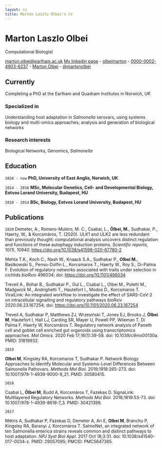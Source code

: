 ```yaml
---
layout: cv
title: Marton Laszlo Olbei's CV
---
```

# Marton Laszlo Olbei
Computational Biologist

<div id="webaddress">
<a href="marton.olbei@earlham.ac.uk">marton.olbei@earlham.ac.uk</a>
<a href="https://www.linkedin.com/in/marton-olbei/">My linkedin page</a> - 
   <a href="https://github.com/olbeimarton"><i class="fab fa-github"></i> olbeimarton</a> - 
  <a href="https://orcid.org/0000-0002-4903-6237"><i class="ai ai-orcid"></i> 0000-0002-4903-6237</a> - 
  <a href="https://www.researchgate.net/profile/Marton_Olbei"><i class="ai ai-researchgate"></i> Marton Olbei</a> - 
  <a href="https://twitter.com/martonolbei"><i class="fab fa-twitter"></i> @martonolbei</a>
</div>


## Currently

Completing a PhD at the Earlham and Quadram Institutes in Norwich, UK

### Specialized in

Understanding host adaptation in *Salmonella* serovars, using systems biology and multi-omics approaches; analysis and generation of biological networks

### Research interests

Biological Networks, Genomics, _Salmonella_


## Education

`2016 - now`
__PhD, University of East Anglia, Norwich, UK__

`2014 - 2016`
__MSc, Molecular Genetics, Cell- and Developmental Biology, Eotvos Lorand University, Budapest, HU__

`2010 - 2014`
__BSc, Biology, Eotvos Lorand University, Budapest, HU__


## Publications
`2020`
Demeter, A., Romero-Mulero, M. C., Csabai, L., **Ölbei, M.**, Sudhakar, P., Haerty, W., & Korcsmáros, T. (2020). ULK1 and ULK2 are less redundant than previously thought: computational analysis uncovers distinct regulation and functions of these autophagy induction proteins. *Scientific reports*, 10(1), 10940. https://doi.org/10.1038/s41598-020-67780-2

Mehta T.K., Koch C., Nash W., Knaack S.A., Sudhakar P., **Olbei M.**, Bastkowski S., Penso-Dolfin L., Korcsmaros T., Haerty W., Roy S., Di-Palma F. Evolution of regulatory networks associated with traits under selection in cichlids *bioRxiv* 496034; doi: https://doi.org/10.1101/496034 

Treveil A., Bohar B., Sudhakar P., Gul L., Csabai L., Olbei M., Poletti M., Madgwick M., Andrighetti T., Hautefort I., Modos D., Korcsmaros T. ViralLink: An integrated workflow to investigate the effect of SARS-CoV-2 on intracellular signalling and regulatory pathways *bioRxiv* 2020.06.23.167254; doi: https://doi.org/10.1101/2020.06.23.167254 

Treveil A, Sudhakar P, Matthews ZJ, Wrzesiński T, Jones EJ, Brooks J, **Ölbei M**, Hautefort I, Hall LJ, Carding SR, Mayer U, Powell PP, Wileman T, Di Palma F, Haerty W, Korcsmáros T. Regulatory network analysis of Paneth cell and goblet cell enriched gut organoids using transcriptomics approaches. *Mol Omics.* 2020 Feb 17;16(1):39-58. doi: 10.1039/c9mo00130a. PMID: 31819932.

`2019`

**Olbei M**, Kingsley RA, Korcsmaros T, Sudhakar P. Network Biology Approaches to Identify Molecular and Systems-Level Differences Between Salmonella Pathovars. *Methods Mol Biol.* 2019;1918:265-273. doi: 10.1007/978-1-4939-9000-9_21. PMID: 30580415.


`2018`

Csabai L, **Ölbei M**, Budd A, Korcsmáros T, Fazekas D. SignaLink: Multilayered Regulatory Networks. *Methods Mol Biol.* 2018;1819:53-73. doi: 10.1007/978-1-4939-8618-7_3. PMID: 30421399.

`2017`

Métris A, Sudhakar P, Fazekas D, Demeter A, Ari E, **Olbei M**, Branchu P, Kingsley RA, Baranyi J, Korcsmáros T. SalmoNet, an integrated network of ten Salmonella enterica strains reveals common and distinct pathways to host adaptation. *NPJ Syst Biol Appl.* 2017 Oct 18;3:31. doi: 10.1038/s41540-017-0034-z. PMID: 29057095; PMCID: PMC5647365.





<!-- ### Footer

Last updated: Sep 2020 -->



